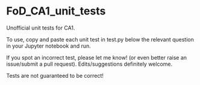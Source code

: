 # FoD_CA1_unit_tests
Unofficial unit tests for CA1.

To use, copy and paste each unit test in test.py below the relevant question in your Jupyter notebook and run.

If you spot an incorrect test, please let me know! (or even better raise an issue/submit a pull request). Edits/suggestions definitely welcome.

Tests are not guaranteed to be correct!

